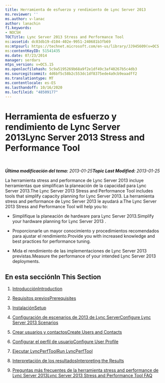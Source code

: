 ```yaml
---
title: Herramienta de esfuerzo y rendimiento de Lync Server 2013
ms.reviewer: ''
ms.author: v-lanac
author: lanachin
f1.keywords:
- NOCSH
TOCTitle: Lync Server 2013 Stress and Performance Tool
ms:assetid: dc03db19-d104-402e-9951-240681b3fb69
ms:mtpsurl: https://technet.microsoft.com/en-us/library/JJ945609(v=OCS.15)
ms:contentKeyID: 51541435
ms.date: 07/23/2014
manager: serdars
mtps_version: v=OCS.15
ms.openlocfilehash: 5c9a5195269b68a9f2e1df49c3af40267b5c4db3
ms.sourcegitcommit: 4d6bf5c58b2c553dc1df8375ede4a9cb9eaadff2
ms.translationtype: MT
ms.contentlocale: es-ES
ms.lasthandoff: 10/16/2020
ms.locfileid: "48509177"
---
```

# <a name="lync-server-2013-stress-and-performance-tool"></a><span data-ttu-id="f6317-102">Herramienta de esfuerzo y rendimiento de Lync Server 2013</span><span class="sxs-lookup"><span data-stu-id="f6317-102">Lync Server 2013 Stress and Performance Tool</span></span>

<div data-xmlns="http://www.w3.org/1999/xhtml">

<div class="topic" data-xmlns="http://www.w3.org/1999/xhtml" data-msxsl="urn:schemas-microsoft-com:xslt" data-cs="https://msdn.microsoft.com/">

<div data-asp="https://msdn2.microsoft.com/asp">



</div>

<div id="mainSection">

<div id="mainBody">

<span> </span>

<span data-ttu-id="f6317-103">_**Última modificación del tema:** 2013-01-25_</span><span class="sxs-lookup"><span data-stu-id="f6317-103">_**Topic Last Modified:** 2013-01-25_</span></span>

<span data-ttu-id="f6317-104">La herramienta stress and performance de Lync Server 2013 incluye herramientas que simplifican la planeación de la capacidad para Lync Server 2013.</span><span class="sxs-lookup"><span data-stu-id="f6317-104">The Lync Server 2013 Stress and Performance Tool includes tools that simplify capacity planning for Lync Server 2013.</span></span> <span data-ttu-id="f6317-105">La herramienta stress and performance de Lync Server 2013 le ayudará a:</span><span class="sxs-lookup"><span data-stu-id="f6317-105">The Lync Server 2013 Stress and Performance Tool will help you to:</span></span>

  - <span data-ttu-id="f6317-106">Simplifique la planeación de hardware para Lync Server 2013.</span><span class="sxs-lookup"><span data-stu-id="f6317-106">Simplify your hardware planning for Lync Server 2013 .</span></span>

  - <span data-ttu-id="f6317-107">Proporcionarle un mayor conocimiento y procedimientos recomendados para ajustar el rendimiento.</span><span class="sxs-lookup"><span data-stu-id="f6317-107">Provide you with increased knowledge and best practices for performance tuning.</span></span>

  - <span data-ttu-id="f6317-108">Mida el rendimiento de las implementaciones de Lync Server 2013 previstas.</span><span class="sxs-lookup"><span data-stu-id="f6317-108">Measure the performance of your intended Lync Server 2013 deployments.</span></span>

<div>

## <a name="in-this-section"></a><span data-ttu-id="f6317-109">En esta sección</span><span class="sxs-lookup"><span data-stu-id="f6317-109">In This Section</span></span>

1.  [<span data-ttu-id="f6317-110">Introducción</span><span class="sxs-lookup"><span data-stu-id="f6317-110">Introduction</span></span>](introduction.md)

2.  [<span data-ttu-id="f6317-111">Requisitos previos</span><span class="sxs-lookup"><span data-stu-id="f6317-111">Prerequisites</span></span>](prerequisites.md)

3.  [<span data-ttu-id="f6317-112">Instalación</span><span class="sxs-lookup"><span data-stu-id="f6317-112">Setup</span></span>](setup.md)

4.  [<span data-ttu-id="f6317-113">Configuración de escenarios de 2013 de Lync Server</span><span class="sxs-lookup"><span data-stu-id="f6317-113">Configure Lync Server 2013 Scenarios</span></span>](configure-lync-server-2013-scenarios.md)

5.  [<span data-ttu-id="f6317-114">Crear usuarios y contactos</span><span class="sxs-lookup"><span data-stu-id="f6317-114">Create Users and Contacts</span></span>](create-users-and-contacts.md)

6.  [<span data-ttu-id="f6317-115">Configurar el perfil de usuario</span><span class="sxs-lookup"><span data-stu-id="f6317-115">Configure User Profile</span></span>](configure-user-profile.md)

7.  [<span data-ttu-id="f6317-116">Ejecutar LyncPerfTool</span><span class="sxs-lookup"><span data-stu-id="f6317-116">Run LyncPerfTool</span></span>](run-lyncperftool.md)

8.  [<span data-ttu-id="f6317-117">Interpretación de los resultados</span><span class="sxs-lookup"><span data-stu-id="f6317-117">Interpreting the Results</span></span>](interpreting-the-results.md)

9.  [<span data-ttu-id="f6317-118">Preguntas más frecuentes de la herramienta stress and performance de Lync Server 2013</span><span class="sxs-lookup"><span data-stu-id="f6317-118">Lync Server 2013 Stress and Performance Tool FAQ</span></span>](lync-server-2013-stress-and-performance-tool-faq.md)

</div>

</div>

<span> </span>

</div>

</div>

</div>

